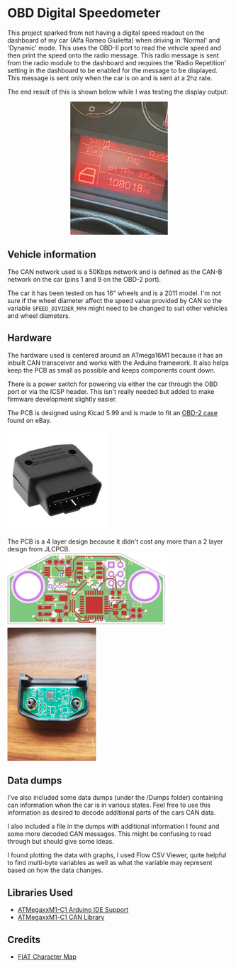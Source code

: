 # OBD Digital Speedometer
This project sparked from not having a digital speed readout on the dashboard of my car (Alfa Romeo Giulietta) when driving in 'Normal' and 'Dynamic' mode. This uses the OBD-II port to read the vehicle speed and then print the speed onto the radio message. This radio message is sent from the radio module to the dashboard and requires the 'Radio Repetition' setting in the dashboard to be enabled for the message to be displayed. This message is sent only when the car is on and is sent at a 2hz rate.

The end result of this is shown below while I was testing the display output:
<p align="center">
    <img src="https://raw.githubusercontent.com/FletcherJ1/CANSpeedo/main/Pictures/speedo_readout.jpg" width="220" height="300">
</p>

## Vehicle information
The CAN network used is a 50Kbps network and is defined as the CAN-B network on the car (pins 1 and 9 on the OBD-2 port).

The car it has been tested on has 16" wheels and is a 2011 model. I'm not sure if the wheel diameter affect the speed value provided by CAN so the variable `SPEED_DIVIDER_MPH` might need to be changed to suit other vehicles and wheel diameters.

## Hardware
The hardware used is centered around an ATmega16M1 because it has an inbuilt CAN transceiver and works with the Arduino framework. It also helps keep the PCB as small as possible and keeps components count down.

There is a power switch for powering via either the car through the OBD port or via the ICSP header. This isn't really needed but added to make firmware development slightly easier.

The PCB is designed using Kicad 5.99 and is made to fit an [OBD-2 case](https://www.ebay.co.uk/itm/153652371926?_trkparms=ispr%3D1&hash=item23c66521d6:g:HHwAAOSwdQNdhnn7&amdata=enc%3AAQAGAAACgPYe5NmHp%252B2JMhMi7yxGiTJkPrKr5t53CooMSQt2orsStEKTPzZMfQmny3knR97t0P2xzOKwBnh460pCrowN0M2fdP1LrK2%252FlNNXwtBKkiyZgjnCfzohq7MmQZypsYZpGqb9iNp5bq3fPy86SU1ee1yX74yc28mBzZUldK%252FCKxlgLK%252BB0g2j0TXnxrujV%252BNjCKNVNu4POi%252BM7tg64JcsyxT%252BDZ4j%252BQTTMGst%252FpcTfGZ9AuVyziiUPG%252BPkG01deZ0BstfmsMCeEMNMR%252FcdPJJVM8Yla4EB%252FeAbM0FmlV9pD7Z19x5WS5PXT8xPHjpPLJJHLwvE0QloPH0ZvfmXkEVXXiO2pr67Ouw8As8%252FMWk6AZR1HlrHGkANnat2gKBLz%252BfdnoOoZ%252B9niK8YwDs6%252BjhJO%252FNx8f76ua%252FHvCwO2zI4Z5YXUm2lvHOKHnH2d0nlEEX%252Bzdm3KjvGHFynrN1IeXWBirVJkkNPPTIWtJh8wMwqr7hpvjRkKSJ6OksxHCQ%252FQ7bmDfcvUmL077RbBg875t6qsdSevrjHpyNWWpVv8FnrjNinAa5QxGfb7mkiDhNxtuFMRh8c6LPI0K73nWU5VZ17z5aV0rL89SEhwb6CNMYefBNpO3ivp%252B3gAzhEzc16%252F8bPzsvM9snGWhEB2ga3j2xaZ%252FxOXMEDk7QpJSgr9RZHcZKI2xOiqFsRLF2mqLBeLKj%252BZuILXlFBhURKpjydik8dR5T9%252Bga2H7A75C2luX0nX0fDN7NfBtcBCRJDhU2mkKHx5Bf8NR5TVa%252FPcpA8Fphq4HrLQr6pMq03eZ%252FLBe6U6zjURzgT7Fms0erm%252BviSGHRDDIqr4JI5SZSvUKgLE7R5ls%253D%7Campid%3APL_CLK%7Cclp%3A2334524) found on eBay.

![OBD-2 Plug Picture](https://raw.githubusercontent.com/FletcherJ1/CANSpeedo/main/Pictures/obd-2-plug.jpg)

The PCB is a 4 layer design because it didn't cost any more than a 2 layer design from JLCPCB.
![PCB Design](https://raw.githubusercontent.com/FletcherJ1/CANSpeedo/main/Pictures/pcb_design.JPG)
<img src="https://raw.githubusercontent.com/FletcherJ1/CANSpeedo/main/Pictures/pcb_in_board.jpg" width="200" height="300">

## Data dumps
I've also included some data dumps (under the /Dumps folder) containing can information when the car is in various states. Feel free to use this information as desired to decode additional parts of the cars CAN data.

I also included a file in the dumps with additional information I found and some more decoded CAN messages. This might be confusing to read through but should give some ideas.

I found plotting the data with graphs, I used Flow CSV Viewer, quite helpful to find multi-byte variables as well as what the variable may represent based on how the data changes.

## Libraries Used
- [ATMegaxxM1-C1 Arduino IDE Support](https://github.com/thomasonw/ATmegaxxM1-C1)
- [ATMegaxxM1-C1 CAN Library](https://github.com/thomasonw/avr_can)

## Credits
- [FIAT Character Map](https://gist.github.com/fmntf/c4b2744bad3908ef10fc9a5d377f2823)
